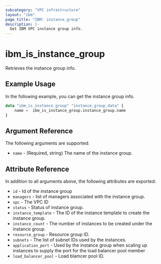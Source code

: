 ```yaml
---
subcategory: "VPC infrastructure"
layout: "ibm"
page_title: "IBM: instance_group"
description: |-
  Get IBM VPC instance group info.
---
```


# ibm\_is_instance_group

Retrieves the instance group info.

## Example Usage

In the following example, you can get the instance group info.
```terraform
data "ibm_is_instance_group" "instance_group_data" {
	name =  ibm_is_instance_group.instance_group.name
}

```

## Argument Reference

The following arguments are supported:

* `name` - (Required, string) The name of the instance group.

## Attribute Reference

In addition to all arguments above, the following attributes are exported:

* `id` - Id of the instance group
* `managers` - list of managers associated with the instance group.
* `vpc` - The VPC ID
* `status` - Status of instance group.
* `instance_template` - The ID of the instance template to create the instance group.
* `instance_count` - The number of instances to be created under the instance group.
* `resource_group` - Resource group ID.
* `subnets` - The list of subnet IDs used by the instances.
* `application_port` - Used by the instance group when scaling up instances to supply the port for the load balancer pool member
* `load_balancer_pool` - Load blamcer pool ID.

